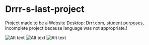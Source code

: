 # Drrr-s-last-project
<p></p>
Project made to be a Website Desktop: Drrr.com, student purposes, incomplete project because language was not appropriate.!
<p></p>

![Alt text](https://files.catbox.moe/072s7t.png "Home")
![Alt text](https://files.catbox.moe/mw7u4j.png "Search_Room")
![Alt text](https://files.catbox.moe/h5h56z.png "Chat_room")


